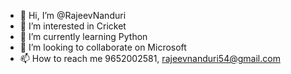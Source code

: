 - 👋 Hi, I’m @RajeevNanduri
- 👀 I’m interested in Cricket
- 🌱 I’m currently learning Python
- 💞️ I’m looking to collaborate on Microsoft
- 📫 How to reach me 9652002581, rajeevnanduri54@gmail.com

<!---
RajeevNanduri/RajeevNanduri is a ✨ special ✨ repository because its `README.md` (this file) appears on your GitHub profile.
You can click the Preview link to take a look at your changes.
--->
